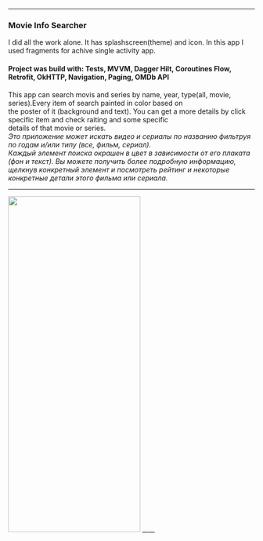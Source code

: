 ____  
### Movie Info Searcher  
I did all the work alone. It has splashscreen(theme) and icon. In this app I used fragments for achive single activity app.  
#### Project was build with: __Tests, MVVM, Dagger Hilt,  Coroutines Flow, Retrofit, OkHTTP, Navigation, Paging, OMDb API__  
This app can search movis and series by name, year, type(all, movie, series).Every item of search painted in color based on  
the poster of it (background and text). You can get a more details by click specific item and check raiting and some specific  
details of that movie or series.  
_Это приложение может искать видео и сериалы по названию фильтруя по годам и/или типу (все, фильм, сериал).  
Каждый элемент поиска окрашен в цвет в зависимости от его плаката (фон и текст). Вы можете получить более подробную информацию,  
щелкнув конкретный элемент и посмотреть рейтинг и некоторые конкретные детали этого фильма или сериала._
____  
<img src="https://github.com/oldr1990/oldr1990/blob/master/Readme/mis_anim.gif" width="270" height="685">
____ 

